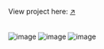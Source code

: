 View project here:  [↗](https://tindog-dating-app.netlify.app)
<br/>
<br/>
<br/>
![image](https://user-images.githubusercontent.com/60819030/111468754-ea695280-874b-11eb-9fff-4398c0792480.png)
![image](https://user-images.githubusercontent.com/60819030/111468788-f0f7ca00-874b-11eb-863b-c6aabbd649c5.png)
![image](https://user-images.githubusercontent.com/60819030/111468693-dcb3cd00-874b-11eb-80b9-68b6dbbf472f.png)

